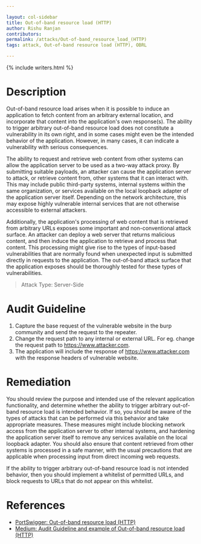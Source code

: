 ```yaml
---

layout: col-sidebar
title: Out-of-band resource load (HTTP)
author: Rishu Ranjan
contributors: 
permalink: /attacks/Out-of-band_resource_load_(HTTP)
tags: attack, Out-of-band resource load (HTTP), OBRL

---
```


{% include writers.html %}

# Description

Out-of-band resource load arises when it is possible to induce an application to fetch content from an arbitrary external location, and incorporate that content into the application's own response(s). The ability to trigger arbitrary out-of-band resource load does not constitute a vulnerability in its own right, and in some cases might even be the intended behavior of the application. However, in many cases, it can indicate a vulnerability with serious consequences.

The ability to request and retrieve web content from other systems can allow the application server to be used as a two-way attack proxy. By submitting suitable payloads, an attacker can cause the application server to attack, or retrieve content from, other systems that it can interact with. This may include public third-party systems, internal systems within the same organization, or services available on the local loopback adapter of the application server itself. Depending on the network architecture, this may expose highly vulnerable internal services that are not otherwise accessible to external attackers.

Additionally, the application's processing of web content that is retrieved from arbitrary URLs exposes some important and non-conventional attack surface. An attacker can deploy a web server that returns malicious content, and then induce the application to retrieve and process that content. This processing might give rise to the types of input-based vulnerabilities that are normally found when unexpected input is submitted directly in requests to the application. The out-of-band attack surface that the application exposes should be thoroughly tested for these types of vulnerabilities.

> Attack Type: Server-Side

# Audit Guideline

1) Capture the base request of the vulnerable website in the burp community and send the request to the repeater.
2) Change the request path to any internal or external URL. For eg. change the request path to https://www.attacker.com.
3) The application will include the response of https://www.attacker.com with the response headers of vulnerable website.


# Remediation

You should review the purpose and intended use of the relevant application functionality, and determine whether the ability to trigger arbitrary out-of-band resource load is intended behavior. If so, you should be aware of the types of attacks that can be performed via this behavior and take appropriate measures. These measures might include blocking network access from the application server to other internal systems, and hardening the application server itself to remove any services available on the local loopback adapter. You should also ensure that content retrieved from other systems is processed in a safe manner, with the usual precautions that are applicable when processing input from direct incoming web requests.

If the ability to trigger arbitrary out-of-band resource load is not intended behavior, then you should implement a whitelist of permitted URLs, and block requests to URLs that do not appear on this whitelist.

# References
- [PortSwigger: Out-of-band resource load (HTTP)](https://portswigger.net/kb/issues/00100a00_out-of-band-resource-load-http)
- [Medium: Audit Guideline and example of Out-of-band resource load (HTTP)](https://medium.com/@rishuranjan6/web-application-security-assessment-using-burp-community-edition-part-1-audit-guidelines-51f05cf31fb0)
